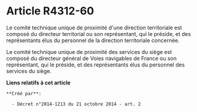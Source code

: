 # Article R4312-60

Le comité technique unique de proximité d'une direction territoriale est composé du directeur territorial ou son
représentant, qui le préside, et des représentants élus du personnel de la direction territoriale concernée. 

Le comité technique unique de proximité des services du siège est composé du directeur général de Voies navigables de France
ou son représentant, qui le préside, et des représentants élus du personnel des services du siège.

**Liens relatifs à cet article**

	**Créé par**:

	  - Décret n°2014-1213 du 21 octobre 2014 - art. 2
